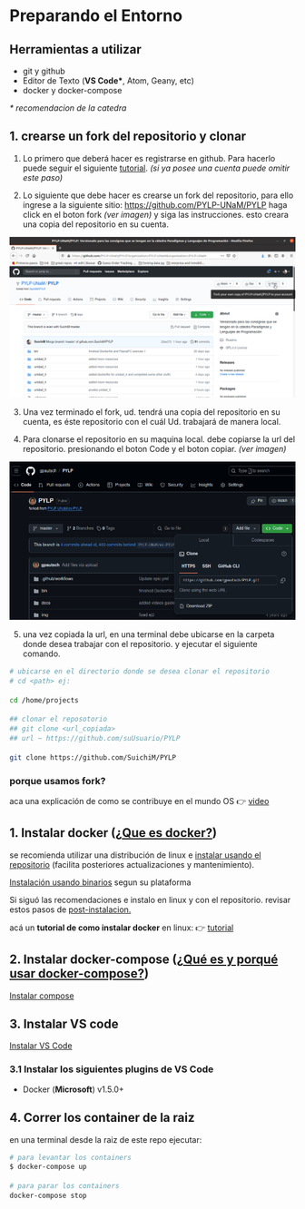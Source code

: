 # Preparando el Entorno

## Herramientas a utilizar

- git y github
- Editor de Texto (**VS Code\***, Atom, Geany, etc)
- docker y docker-compose

_\* recomendacion de la catedra_

## 1. crearse un fork del repositorio y clonar

1. Lo primero que deberá hacer es registrarse en github. Para hacerlo puede seguir el siguiente [tutorial](https://www.youtube.com/watch?v=RKXk_nc7icg). _(si ya posee una cuenta puede omitir este paso)_

2. Lo siguiente que debe hacer es crearse un fork del repositorio, para ello ingrese a la siguiente sitio: https://github.com/PYLP-UNaM/PYLP
   haga click en el boton fork _(ver imagen)_ y siga las instrucciones.
   esto creara una copia del repositorio en su cuenta.

![fork](../img/fork.png)

3. Una vez terminado el fork, ud. tendrá una copia del repositorio en su cuenta, es éste repositorio con el cuál Ud. trabajará de manera local.

4. Para clonarse el repositorio en su maquina local. debe copiarse la url del repositorio. presionando el boton Code y el boton copiar. _(ver imagen)_

![clone](../img/clone.png)

5. una vez copiada la url, en una terminal debe ubicarse en la carpeta donde desea trabajar con el repositorio. y ejecutar el siguiente comando.

```sh
# ubicarse en el directorio donde se desea clonar el repositorio
# cd <path> ej:

cd /home/projects

## clonar el reposotorio
## git clone <url_copiada>
## url ~ https://github.com/suUsuario/PYLP

git clone https://github.com/SuichiM/PYLP
```
### porque usamos fork? 

aca una explicación de como se contribuye en el mundo OS 👉 [video](https://www.youtube.com/watch?v=QntLv5BjUr0&feature=youtu.be)

## 1. Instalar docker ([¿Que es docker?](https://docs.docker.com/engine/))

se recomienda utilizar una distribución de linux e [instalar usando el repositorio](https://docs.docker.com/engine/install/ubuntu/#install-using-the-repository) (facilita posteriores actualizaciones y mantenimiento).

[Instalación usando binarios](https://docs.docker.com/engine/install/) segun su plataforma

Si siguó las recomendaciones e instalo en linux y con el repositorio. revisar estos pasos de [post-instalacion.](https://docs.docker.com/engine/install/linux-postinstall/)

acá un **tutorial de como instalar docker** en linux: 👉 [tutorial](https://www.youtube.com/watch?v=JwqkjKkEIDw&feature=youtu.be)

## 2. Instalar docker-compose ([¿Qué es y porqué usar docker-compose?](https://docs.docker.com/compose/))

[Instalar compose](https://docs.docker.com/compose/install/)

## 3. Instalar VS code

[Instalar VS Code](https://code.visualstudio.com/)

### 3.1 Instalar los siguientes plugins de VS Code

- Docker (**Microsoft**) v1.5.0+

## 4. Correr los container de la raiz

en una terminal desde la raiz de este repo ejecutar:

```bash
# para levantar los containers
$ docker-compose up

# para parar los containers
docker-compose stop
```
